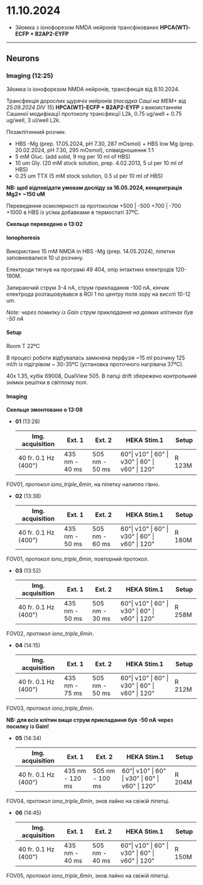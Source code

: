 11.10.2024
=========
- Зйомка з іонофорезом NMDA нейронів трансфікованих __HPCA(WT)-ECFP + B2AP2-EYFP__

---

## Neurons
### Imaging (12:25)
Зйомка із іонофорезом NMDA нейронів, трансфекція від 8.10.2024.

Трансфекція дорослих щурячіх нейронів (_посадка Саші на MEM+ від 25.09.2024 DIV 15_)  __HPCA(WT)-ECFP + B2AP2-EYFP__ з викоистанням Сашиної модифікації протоколу трансфекції L2k, 0.75 ug/well + 0.75 ug/well, 3 ul/well L2k.

Позаклітинний розчин:

- HBS -Mg (prep. 17.05.2024, pH 7.30,  287 mOsmol) + HBS low Mg (prep. 20.02.2024, pH 7.30,  295 mOsmol), співвідношення 1:1
- 5 mM Gluc. (add solid, 9 mg per 10 ml of HBS)
- 10 um Gly. (20 mM stock solution, prep. 4.02.2013, 5 ul per 10 ml of HBS)
- 0.25 um TTX (5 mM stock solution, 0.5 ul per 10 ml of HBS)

__NB: щоб відповідати умовам досліду за 16.05.2024, концентрація Mg2+ ~150 uM__

Переведення осмолярності за протоколом +500 | -500 +700 | -700 +1000 в HBS із усіма добавками в термостаті 37ºC.

__Cкельце переведено о 13:02__

#### Ionophoresis

Використано 15 mM NMDA in HBS -Mg (prep. 14.05.2024), піпетки заповнювалися 10 ul розчину.

Електроди тягнув на програмі 49 404, опір інтактних електродів 120-190M.

Запираючий струм 3-4 nA, струм прикладання -100 nA, кінчик електрода розташовувався в ROI 1 по центру поля зору на висоті 10-12 um.

_Note: через помилку із Gain струм прикладання на деяких клітинах був -50 nA_

#### Setup
Room T 22ºC

В процесі роботи відбувалась замкнена перфузія ~15 ml розчину 125 ml/h із підігрівом ~ 30-35ºC (установка проточного нагрівача 37ºC).

40x 1.35,  кубік 69008, DualView 505. В папці drift збережено контрольний знімки решітки в світлому полі.

#### Imaging

__Скельце змонтовано о 13:08__

- __01__ (13:28)

  | Img. acquisition     | Ext. 1         | Ext. 2         | HEKA Stim.1                                      | Setup  |
  | -------------------- | -------------- | -------------- | ------------------------------------------------ | ------ |
  | 40 fr. 0.1 Hz (400") | 435 nm - 40 ms | 505 nm - 50 ms | 60"\| v10" \| 60" \| v30" \| 60" \| v60" \| 120" | R 123M |

FOV01, _протокол iono_triple_6min_, на піпетку налипло гівно.

- __02__ (13:38)

  | Img. acquisition     | Ext. 1         | Ext. 2         | HEKA Stim.1                                      | Setup  |
  | -------------------- | -------------- | -------------- | ------------------------------------------------ | ------ |
  | 40 fr. 0.1 Hz (400") | 435 nm - 50 ms | 505 nm - 60 ms | 60"\| v10" \| 60" \| v30" \| 60" \| v60" \| 120" | R 180M |

FOV01, _протокол iono_triple_6min_, повторний протокол.

- __03__ (13:52)

  | Img. acquisition     | Ext. 1         | Ext. 2         | HEKA Stim.1                                      | Setup  |
  | -------------------- | -------------- | -------------- | ------------------------------------------------ | ------ |
  | 40 fr. 0.1 Hz (400") | 435 nm - 50 ms | 505 nm - 30 ms | 60"\| v10" \| 60" \| v30" \| 60" \| v60" \| 120" | R 258M |

FOV02, _протокол iono_triple_6min_.

- __04__ (14:15)

  | Img. acquisition     | Ext. 1         | Ext. 2         | HEKA Stim.1                                      | Setup  |
  | -------------------- | -------------- | -------------- | ------------------------------------------------ | ------ |
  | 40 fr. 0.1 Hz (400") | 435 nm - 75 ms | 505 nm - 50 ms | 60"\| v10" \| 60" \| v30" \| 60" \| v60" \| 120" | R 212M |

FOV03, _протокол iono_triple_6min_.

__NB: для всіх клітин вище струм прикладання був -50 nA через посилку із Gain!__

- __05__ (14:34)

  | Img. acquisition     | Ext. 1          | Ext. 2          | HEKA Stim.1                                      | Setup  |
  | -------------------- | --------------- | --------------- | ------------------------------------------------ | ------ |
  | 40 fr. 0.1 Hz (400") | 435 nm - 120 ms | 505 nm - 100 ms | 60"\| v10" \| 60" \| v30" \| 60" \| v60" \| 120" | R 204M |

FOV04, _протокол iono_triple_6min_, знов лайно на свіжій піпетці.

- __06__ (14:45)

  | Img. acquisition     | Ext. 1         | Ext. 2         | HEKA Stim.1                                      | Setup  |
  | -------------------- | -------------- | -------------- | ------------------------------------------------ | ------ |
  | 40 fr. 0.1 Hz (400") | 435 nm - 40 ms | 505 nm - 40 ms | 60"\| v10" \| 60" \| v30" \| 60" \| v60" \| 120" | R 150M |

FOV05, _протокол iono_triple_6min_, знов лайно на свіжій піпетці.